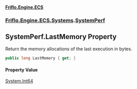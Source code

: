 #### [Friflo.Engine.ECS](index.md 'index')
### [Friflo.Engine.ECS.Systems](Friflo.Engine.ECS.Systems.md 'Friflo.Engine.ECS.Systems').[SystemPerf](SystemPerf.md 'Friflo.Engine.ECS.Systems.SystemPerf')

## SystemPerf.LastMemory Property

Return the memory allocations of the last execution in bytes.

```csharp
public long LastMemory { get; }
```

#### Property Value
[System.Int64](https://docs.microsoft.com/en-us/dotnet/api/System.Int64 'System.Int64')